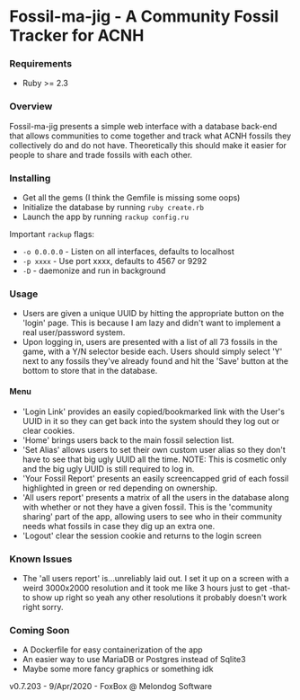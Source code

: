 # Fossil-ma-jig - A Community Fossil Tracker for ACNH

### Requirements

* Ruby >= 2.3

### Overview

Fossil-ma-jig presents a simple web interface with a database back-end that 
allows communities to come together and track what ACNH fossils they collectively
do and do not have.  Theoretically this should make it easier for people to 
share and trade fossils with each other.


### Installing

*  Get all the gems (I think the Gemfile is missing some oops)
*  Initialize the database by running `ruby create.rb`
*  Launch the app by running `rackup config.ru`

Important `rackup` flags:

* `-o 0.0.0.0` - Listen on all interfaces, defaults to localhost
* `-p xxxx` - Use port xxxx, defaults to 4567 or 9292
* `-D` - daemonize and run in background


### Usage

* Users are given a unique UUID by hitting the appropriate button on the 'login' page.  This is because I am lazy and didn't want to implement a real user/password system.
* Upon logging in, users are presented with a list of all 73 fossils in the game, with a Y/N selector beside each.  Users should simply select 'Y' next to any fossils they've already found and hit the 'Save' button at the bottom to store that in the database.

#### Menu

* 'Login Link' provides an easily copied/bookmarked link with the User's UUID in it so they can get back into the system should they log out or clear cookies.
* 'Home' brings users back to the main fossil selection list.
* 'Set Alias' allows users to set their own custom user alias so they don't have to see that big ugly UUID all the time.  NOTE: This is cosmetic only and the big ugly UUID is still required to log in.
* 'Your Fossil Report' presents an easily screencapped grid of each fossil highlighted in green or red depending on ownership.
* 'All users report' presents a matrix of all the users in the database along with whether or not they have a given fossil.  This is the 'community sharing' part of the app, allowing users to see who in their community needs what fossils in case they dig up an extra one.
* 'Logout' clear the session cookie and returns to the login screen


### Known Issues

* The 'all users report' is...unreliably laid out.  I set it up on a screen with a weird 3000x2000 resolution and it took me like 3 hours just to get -that- to show up right so yeah any other resolutions it probably doesn't work right sorry.

### Coming Soon

* A Dockerfile for easy containerization of the app
* An easier way to use MariaDB or Postgres instead of Sqlite3
* Maybe some more fancy graphics or something idk


v0.7.203 - 9/Apr/2020 - FoxBox @ Melondog Software
